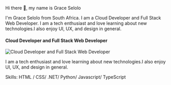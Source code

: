 Hi there 👋, my name is Grace Selolo

I'm Grace Selolo from South Africa. I am a Cloud Developer and Full Stack Web Developer. I am a tech enthusiast and love learning about new technologies.I also enjoy UI, UX, and design in general. 
#### Cloud Developer and Full Stack Web Developer
![Cloud Developer and Full Stack Web Developer](https://arturssmirnovs.github.io/github-profile-readme-generator/images/banner.png)

 I am a tech enthusiast and love learning about new technologies.I also enjoy UI, UX, and design in general.  

Skills: HTML / CSS/ .NET/ Python/ Javascript/ TypeScript






 
